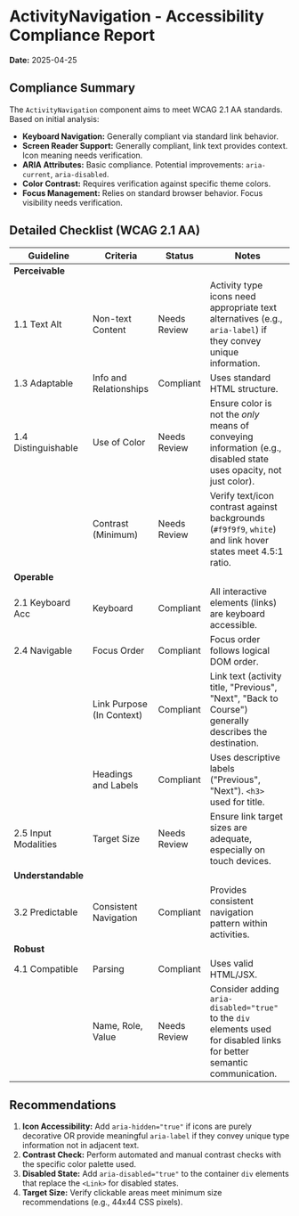# ActivityNavigation - Accessibility Compliance Report

**Date:** 2025-04-25

## Compliance Summary

The `ActivityNavigation` component aims to meet WCAG 2.1 AA standards. Based on initial analysis:

*   **Keyboard Navigation:** Generally compliant via standard link behavior.
*   **Screen Reader Support:** Generally compliant, link text provides context. Icon meaning needs verification.
*   **ARIA Attributes:** Basic compliance. Potential improvements: `aria-current`, `aria-disabled`.
*   **Color Contrast:** Requires verification against specific theme colors.
*   **Focus Management:** Relies on standard browser behavior. Focus visibility needs verification.

## Detailed Checklist (WCAG 2.1 AA)

| Guideline        | Criteria                                  | Status        | Notes                                                                                                                               |
|------------------|-------------------------------------------|---------------|-------------------------------------------------------------------------------------------------------------------------------------|
| **Perceivable**  |                                           |               |                                                                                                                                     |
| 1.1 Text Alt     | Non-text Content                          | Needs Review  | Activity type icons need appropriate text alternatives (e.g., `aria-label`) if they convey unique information.                      |
| 1.3 Adaptable    | Info and Relationships                    | Compliant     | Uses standard HTML structure.                                                                                                       |
| 1.4 Distinguishable| Use of Color                              | Needs Review  | Ensure color is not the *only* means of conveying information (e.g., disabled state uses opacity, not just color).                |
|                  | Contrast (Minimum)                        | Needs Review  | Verify text/icon contrast against backgrounds (`#f9f9f9`, `white`) and link hover states meet 4.5:1 ratio.                         |
| **Operable**     |                                           |               |                                                                                                                                     |
| 2.1 Keyboard Acc | Keyboard                                  | Compliant     | All interactive elements (links) are keyboard accessible.                                                                           |
| 2.4 Navigable    | Focus Order                               | Compliant     | Focus order follows logical DOM order.                                                                                              |
|                  | Link Purpose (In Context)                 | Compliant     | Link text (activity title, "Previous", "Next", "Back to Course") generally describes the destination.                               |
|                  | Headings and Labels                       | Compliant     | Uses descriptive labels ("Previous", "Next"). `<h3>` used for title.                                                               |
| 2.5 Input Modalities | Target Size                             | Needs Review  | Ensure link target sizes are adequate, especially on touch devices.                                                                 |
| **Understandable**|                                           |               |                                                                                                                                     |
| 3.2 Predictable  | Consistent Navigation                     | Compliant     | Provides consistent navigation pattern within activities.                                                                           |
| **Robust**       |                                           |               |                                                                                                                                     |
| 4.1 Compatible   | Parsing                                   | Compliant     | Uses valid HTML/JSX.                                                                                                                |
|                  | Name, Role, Value                         | Needs Review  | Consider adding `aria-disabled="true"` to the `div` elements used for disabled links for better semantic communication.             |

## Recommendations

1.  **Icon Accessibility:** Add `aria-hidden="true"` if icons are purely decorative OR provide meaningful `aria-label` if they convey unique type information not in adjacent text.
2.  **Contrast Check:** Perform automated and manual contrast checks with the specific color palette used.
3.  **Disabled State:** Add `aria-disabled="true"` to the container `div` elements that replace the `<Link>` for disabled states.
4.  **Target Size:** Verify clickable areas meet minimum size recommendations (e.g., 44x44 CSS pixels).

